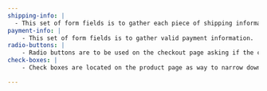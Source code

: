 ```yaml
---
shipping-info: |
  - This set of form fields is to gather each piece of shipping information needed to send out orders. This pattern only appears on the checkout page (cart).
payment-info: |
    - This set of form fields is to gather valid payment information.
radio-buttons: |
    - Radio buttons are to be used on the checkout page asking if the clients wishes to subscribe to promotional emails from Bubbl.
check-boxes: |
    - Check boxes are located on the product page as way to narrow down search results.

---
```

